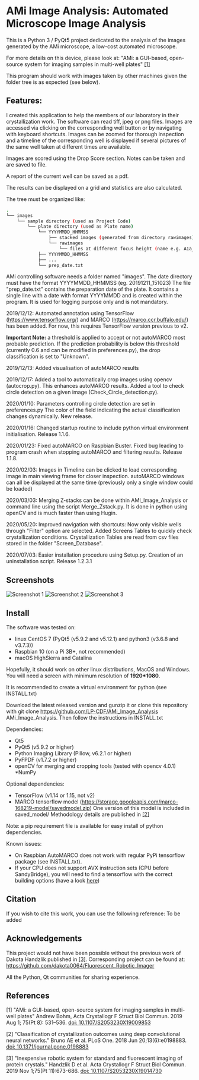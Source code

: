 # AMi Image Analysis: Automated Microscope Image Analysis

This is a Python 3 / PyQt5 project dedicated to the analysis of the images generated by the AMi microscope, a low-cost automated microscope.

For more details on this device, please look at:
"AMi: a GUI-based, open-source system for imaging samples in multi-well plates" [[1]](#1)

This program should work with images taken by other machines given the folder tree is as expected (see below).

## Features:

I created this application to help the members of our laboratory in their crystallization work.
The software can read tiff, jpeg or png files.
Images are accessed via clicking on the corresponding well button or by navigating with keyboard shortcuts.
Images can be zoomed for thorough inspection and a timeline of the corresponding well is displayed if several pictures of the same well taken at different times are available.

Images are scored using the Drop Score section.
Notes can be taken and are saved to file.

A report of the current well can be saved as a pdf.

The results can be displayed on a grid and statistics are also calculated.

The tree must be organized like:

```bash
.
└── images
    └── sample directory (used as Project Code)
        └── plate directory (used as Plate name)
            └── YYYYMMDD_HHMMSS
                ├── stacked images (generated from directory rawimages)
                └── rawimages
                    └── files at different focus height (name e.g. A1a_1.jpg, A1a_2... or A1_1.jpg, A1_2... if no subwell)
            ├── YYYYMMDD_HHMMSS
            ├── ...
            └── prep_date.txt
```
AMi controlling software needs a folder named "images".
The date directory must have the format YYYYMMDD_HHMMSS (eg. 20191211_151023)
The file "prep_date.txt" contains the preparation date of the plate. It contains a single line with a date with format YYYYMMDD and is created within the program. It is used for logging purpose only and is not mandatory.


2019/12/12:
Automated annotation using TensorFlow (https://www.tensorflow.org/) and MARCO (https://marco.ccr.buffalo.edu/) has been added.
For now, this requires TensorFlow version previous to v2.

**Important Note:** a threshold is applied to accept or not autoMARCO most probable prediction. If the prediction probability is below
this threshold (currently 0.6 and can be modified in preferences.py), the drop classification is set to "Unknown". 

2019/12/13:
Added visualisation of autoMARCO results

2019/12/17:
Added a tool to automatically crop images using opencv (autocrop.py). This enhances autoMARCO results.
Added a tool to check circle detection on a given image (Check_Circle_detection.py).

2020/01/10:
Parameters controlling circle detection are set in preferences.py
The color of the field indicating the actual classification changes dynamically.
New release.

2020/01/16:
Changed startup routine to include python virtual environment initialisation.
Release 1.1.6.

2020/01/23:
Fixed autoMARCO on Raspbian Buster.
Fixed bug leading to program crash when stopping autoMARCO and filtering results.
Release 1.1.8.

2020/02/03:
Images in Timeline can be clicked to load corresponding image in main viewing frame for closer inspection.
autoMARCO windows can all be displayed at the same time (previously only a single window could be loaded)

2020/03/03:
Merging Z-stacks can be done within AMI_Image_Analysis or command line using the script Merge_Zstack.py. It is done in python using openCV and is much faster than using Hugin.

2020/05/20:
Improved navigation with shortcuts: Now only visible wells through "Filter" option are selected.
Added Screens Tables to quickly check crystallization conditions. Crystallization Tables are read from csv files stored in the folder "Screen_Database".

2020/07/03:
Easier installation procedure using Setup.py. Creation of an uninstallation script.
Release 1.2.3.1

## Screenshots

![Screenshot 1](./screenshot1.png)
![Screenshot 2](./screenshot2.png)
![Screenshot 3](./screenshot3.png)

## Install

The software was tested on:
* linux CentOS 7 (PyQt5 (v5.9.2 and v5.12.1) and python3 (v3.6.8 and v3.7.3))
* Raspbian 10 (on a Pi 3B+, not recommended)
* macOS HighSierra and Catalina

Hopefully, it should work on other linux distributions, MacOS and Windows.
You will need a screen with minimum resolution of **1920*1080**.
    
It is recommended to create a virtual environment for python (see INSTALL.txt)

Download the latest released version and gunzip it or clone this repository with
git clone https://github.com/LP-CDF/AMi_Image_Analysis AMi_Image_Analysis.
Then follow the instructions in INSTALL.txt

Dependencies:
* Qt5
* PyQt5 (v5.9.2 or higher)
* Python Imaging Library (Pillow, v6.2.1 or higher)
* PyFPDF (v1.7.2 or higher)
* openCV for merging and cropping tools (tested with opencv 4.0.1)
*NumPy

Optional dependencies:
* TensorFlow (v1.14 or 1.15, not v2)
* MARCO tensorflow model (https://storage.googleapis.com/marco-168219-model/savedmodel.zip)
One version of this model is included in saved_model/
Methodology details are published in [[2]](#2)

Note: a pip requirement file is available for easy install of python dependencies.

Known issues: 
* On Raspbian AutoMARCO does not work with regular PyPi tensorflow package (see INSTALL.txt).
* If your CPU does not support AVX instruction sets (CPU before SandyBridge), you will need to find a tensorflow with the correct building options (have a look [here](https://github.com/yaroslavvb/tensorflow-community-wheels/issues))

## Citation

If you wish to cite this work, you can use the following reference:
To be added


## Acknowledgements

This project would not have been possible without the previous work of Dakota Handzlik published in [[3]](#3).
Corresponding project can be found at:
https://github.com/dakota0064/Fluorescent_Robotic_Imager

All the Python, Qt communities for sharing experience.


## References

<a id="1">[1]</a> 
"AMi: a GUI-based, open-source system for imaging samples in multi-well plates"
Andrew Bohm, Acta Crystallogr F Struct Biol Commun. 2019 Aug 1; 75(Pt 8): 531–536.
[doi: 10.1107/S2053230X19009853](http://dx.doi.org/10.1107/S2053230X19009853)

<a id="2">[2]</a> 
"Classification of crystallization outcomes using deep convolutional neural networks."
Bruno AE et al. PLoS One. 2018 Jun 20;13(6):e0198883.
[doi: 10.1371/journal.pone.0198883](http://dx.doi.org/10.1371/journal.pone.0198883)

<a id="3">[3]</a> 
"Inexpensive robotic system for standard and fluorescent imaging of protein crystals."
Handzlik D et al. Acta Crystallogr F Struct Biol Commun. 2019 Nov 1;75(Pt 11):673-686.
[doi: 10.1107/S2053230X19014730](http://dx.doi.org/10.1107/S2053230X19014730)


